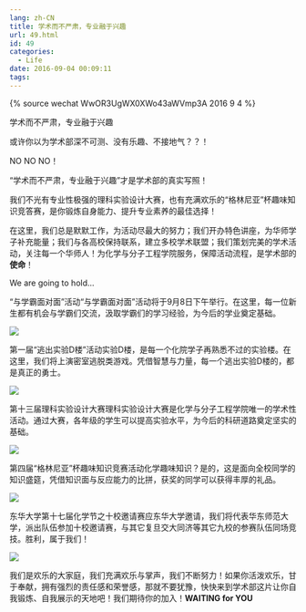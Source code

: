 ```yaml
---
lang: zh-CN
title: 学术而不严肃，专业融于兴趣
url: 49.html
id: 49
categories:
  - Life
date: 2016-09-04 00:09:11
tags:
---
```


{% source wechat WwOR3UgWX0XWo43aWVmp3A 2016 9 4 %}

学术而不严肃，专业融于兴趣
<!--more-->

或许你以为学术部深不可测、没有乐趣、不接地气？？！

NO NO NO！

“学术而不严肃，专业融于兴趣”才是学术部的真实写照！

我们不光有专业性极强的理科实验设计大赛，也有充满欢乐的“格林尼亚”杯趣味知识竞答赛，是你锻炼自身能力、提升专业素养的最佳选择！

在这里，我们总是默默工作，为活动尽最大的努力；我们开办特色讲座，为华师学子补充能量；我们与各高校保持联系，建立多校学术联盟；我们策划完美的学术活动，关注每一个华师人！为化学与分子工程学院服务，保障活动流程，是学术部的**使命**！

We are going to hold...

“与学霸面对面”活动“与学霸面对面”活动将于9月8日下午举行。在这里，每一位新生都有机会与学霸们交流，汲取学霸们的学习经验，为今后的学业奠定基础。

![](https://api.njzjz.win/1HTHAdFjFdAuqvGsEd_QZxg4MvrqlQhbe)

第一届“逃出实验D楼”活动实验D楼，是每一个化院学子再熟悉不过的实验楼。在这里，我们将上演密室逃脱类游戏。凭借智慧与力量，每一个逃出实验D楼的，都是真正的勇士。

![](https://api.njzjz.win/1n8wAv_J9TQAj30RGw8MlcwJftkdwgtnN)

第十三届理科实验设计大赛理科实验设计大赛是化学与分子工程学院唯一的学术性活动。通过大赛，各年级的学生可以提高实验水平，为今后的科研道路奠定坚实的基础。

![](https://api.njzjz.win/1JgSsa-i9PeOwUMIcWUvMYbEVv0QNgG6o)

第四届“格林尼亚”杯趣味知识竞赛活动化学趣味知识？是的，这是面向全校同学的知识盛筵，凭借知识面与反应能力的比拼，获奖的同学可以获得丰厚的礼品。

![](https://api.njzjz.win/1mp4pAaaNbQNbxnzQhb_SbOjiljSodw5Z)

东华大学第十七届化学节之十校邀请赛应东华大学邀请，我们将代表华东师范大学，派出队伍参加十校邀请赛，与其它复旦交大同济等其它九校的参赛队伍同场竞技。胜利，属于我们！

![](https://api.njzjz.win/1UF17ncS5VZjzlyCYk_OQFj4MclELsa_U)

我们是欢乐的大家庭，我们充满欢乐与掌声，我们不断努力！如果你活泼欢乐，甘于奉献，拥有强烈的责任感和荣誉感，那就不要犹豫，快快来到学术部这片让你自我锻炼、自我展示的天地吧！我们期待你的加入！**WAITING for YOU**
